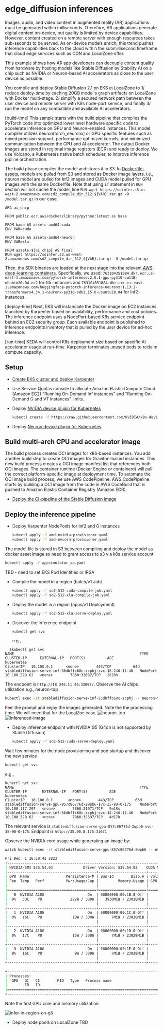 # edge_diffusion inferences
Images, audio, and video content in augmented reality (AR) applications must be generated within milliseconds. Therefore, AR applications generate digital content on-device, but quality is limited by device capabilities. However, content created on a remote server with enough resources takes sub-seconds to be served. As on-device models enrich, this trend pushes inference capabilities back to the cloud within the submillisecond timeframe that cloud edge services such as CDN and LocalZone offer.

This example shows how AR app developers can decouple content quality from hardware by hosting models like Stable Diffusion by Stability AI on a chip such as NVIDIA or Neuron-based AI accelerators as close to the user device as possible.  

You compile and deploy Stable Diffusion 2.1 on EKS in LocalZone to 1/ reduce deploy-time by caching 20GB model's graph artifacts on LocalZone with Docker multi-stage. 2/ simplify a secured network path between the user device and remote server with K8s node-port service; and finally 3/ run the model on any compatible and available AI accelerators. 

[build-time] This sample starts with the build pipeline that compiles the PyTorch code into optimized lower level hardware specific code to accelerate inference on GPU and Neuron-enabled instances. This model compiler utilizes neuron(torch_neuronx) or GPU specific features such as mixed precision support, performance optimized kernels, and minimized communication between the CPU and AI accelerator. The output Docker images are stored in regional image registers (ECR) and ready to deploy. We use Volcano, a Kubernetes native batch scheduler, to improve inference pipline orchestration.

The build phase compiles the model and stores it in S3. In [Dockerfile-assets](./app/Dockerfile-assets), models are pulled from S3 and stored as Docker image layers. i.e., neuron model are pulled for Inf2 images and CUDA model pulled for GPU images with the same Dockerfile. Note that using `if` statement in `RUN` section will not cache the model, line `RUN wget https://sdinfer.s3.us-west-2.amazonaws.com/sd2_compile_dir_512_${VAR}.tar.gz -O /model.tar.gz` in our case.

```
ARG ai_chip

FROM public.ecr.aws/docker/library/python:latest as base

FROM base AS assets-amd64-cuda
ENV VAR=cuda

FROM base AS assets-amd64-neuron
ENV VAR=xla

FROM assets-${ai_chip} AS final
RUN wget https://sdinfer.s3.us-west-2.amazonaws.com/sd2_compile_dir_512_${VAR}.tar.gz -O /model.tar.gz
```

Then, the SDK binaries are loaded at the next stage into the relevant [AWS deep-learning containers](https://github.com/aws/deep-learning-containers/blob/master/available_images.md). Specifically, we used:
`763104351884.dkr.ecr.us-east-1.amazonaws.com/pytorch-inference:2.0.1-gpu-py310-cu118-ubuntu20.04-ec2` for G5 instances and `763104351884.dkr.ecr.us-east-1.amazonaws.com/huggingface-pytorch-inference-neuronx:1.13.1-transformers4.34.1-neuronx-py310-sdk2.15.0-ubuntu20.04` for Inf2 instances.

[deploy-time] Next, EKS will instanciate the Docker image on EC2 instances launched by Karpenter based on availability, performance and cost policies. The inference endpoint uses a NodePort-based K8s service endpoint behind an EC2 security group. Each available endpoint is published to inference endpoints inventory that is pulled by the user device for ad-hoc inference.  

[run-time] KEDA will control K8s deployment size based on specific AI accelerator usage at run-time. Karpenter terminates unused pods to reclaim compute capacity.

## Setup
* [Create EKS cluster and deploy Karpenter](https://karpenter.sh/docs/getting-started/getting-started-with-karpenter/) 
* Use Service Quotas console to allocate Amazon Elastic Compute Cloud (Amazon EC2) "Running On-Demand Inf instances" and "Running On-Demand G and VT instances" limits.

* Deploy [NVIDIA device plugin for Kubernetes](https://github.com/NVIDIA/k8s-device-plugin)
  ```bash
  kubectl create -f https://raw.githubusercontent.com/NVIDIA/k8s-device-plugin/v0.14.1/nvidia-device-plugin.yml
  ```
* Deploy [Neuron device plugin for Kubernetes](https://awsdocs-neuron.readthedocs-hosted.com/en/latest/containers/tutorials/k8s-setup.html#tutorial-k8s-env-setup-for-neuron)

## Build multi-arch CPU and accelerator image
The build process creates OCI images for x86-based instances. You add another build step to create OCI images for Graviton-based instances. This new build process creates a OCI image manifest list that references both OCI images. The container runtime (Docker Engine or containerd) will pull the correct platform-specific image at deployment time. To automate the OCI image build process, we use AWS CodePipeline. AWS CodePipeline starts by building a OCI image from the code in AWS CodeBuild that is pushed to Amazon Elastic Container Registry (Amazon ECR). 

* [Deploy the CI-pipeline of the Stable Diffusion image](./ci-build)

## Deploy the inference pipeline
* Deploy Karpenter NodePools for Inf2 and G instances
  ```bash
  kubectl apply -f amd-nvidia-provisioner.yaml
  kubectl apply -f amd-neuorn-provisioner.yaml
  ```

The model file is stored in S3 between compiling and deploy the model as docker asset image so need to grant access to s3 via k8s service account
  ```bash
  kubectl apply -f appsimulator_sa.yaml 
  ```
  TBD  - need to set EKS Pod Identities or IRSA

* Compile the model in a region (batch/v1 Job)
  ```bash
  kubectl apply -f sd2-512-cuda-compile-job.yaml
  kubectl apply -f sd2-512-xla-compile-job.yaml
  ```
* Deploy the model in a region (apps/v1 Deployment)
  ```bash
  kubectl apply -f sd2-512-xla-serve-deploy.yaml
  ```

* Discover the inference endpoint
  ```bash
  kubectl get svc
  ```
  e.g.,
```
  $kubectl get svc
NAME                                                          TYPE        CLUSTER-IP      EXTERNAL-IP   PORT(S)          AGE
kubernetes                                                    ClusterIP   10.100.0.1      <none>        443/TCP          64d
stablediffusion-serve-inf-56dbffc68c-zcphj-svc-18-246-11-46   NodePort    10.100.228.62   <none>        7860:32697/TCP   2d20h
```
The endpoint is `http://18.246.11.46:32697/`. Observe the AI chips utilization e.g., neuron-top

```bash
kubectl exec -it stablediffusion-serve-inf-56dbffc68c-zcphj -- neuron-top
```
Feel the prompt and enjoy the images generated. Note the the processing time. We will need that for the LocalZoe case.
![neuron-top](./neuron-top.png)
![inferenced-image](./infer-in-region.png)

* Deploy inference endpoint with NVIDIA G5 (G4dn is not supported by Stable Diffusion)
  ```bash
  kubectl apply -f sd2-512-cuda-serve-deploy.yaml
  ```
Wait few minutes for the node provisioning and pod startup and discover the new service
  ```bash
  kubectl get svc
  ```
e.g., 
```
kubectl get svc
NAME                                                          TYPE        CLUSTER-IP       EXTERNAL-IP   PORT(S)          AGE
kubernetes                                                    ClusterIP   10.100.0.1       <none>        443/TCP          66d
stablediffusion-serve-gpu-857c86776d-2wpb6-svc-35-90-0-175    NodePort    10.100.117.207   <none>        7860:31071/TCP   9m18s
stablediffusion-serve-inf-56dbffc68c-zcphj-svc-18-246-11-46   NodePort    10.100.228.62    <none>        7860:32697/TCP   4d17h
```
The relevant service is `stablediffusion-serve-gpu-857c86776d-2wpb6-svc-35-90-0-175`. Endpoint is `http://35.90.0.175:31071`

Observe the NVIDIA core usage while generating an image by:

```bash
watch kubectl exec -it stablediffusion-serve-gpu-857c86776d-2wpb6 -- nvidia-smi

Fri Dec  1 16:50:41 2023       
+---------------------------------------------------------------------------------------+
| NVIDIA-SMI 535.54.03              Driver Version: 535.54.03    CUDA Version: 12.2     |
|-----------------------------------------+----------------------+----------------------+
| GPU  Name                 Persistence-M | Bus-Id        Disp.A | Volatile Uncorr. ECC |
| Fan  Temp   Perf          Pwr:Usage/Cap |         Memory-Usage | GPU-Util  Compute M. |
|                                         |                      |               MIG M. |
|=========================================+======================+======================|
|   0  NVIDIA A10G                    On  | 00000000:00:1B.0 Off |                    0 |
|  0%   33C    P0             222W / 300W |   3930MiB / 23028MiB |     99%      Default |
|                                         |                      |                  N/A |
+-----------------------------------------+----------------------+----------------------+
|   1  NVIDIA A10G                    On  | 00000000:00:1C.0 Off |                    0 |
|  0%   16C    P8              18W / 300W |      7MiB / 23028MiB |      0%      Default |
|                                         |                      |                  N/A |
+-----------------------------------------+----------------------+----------------------+
|   2  NVIDIA A10G                    On  | 00000000:00:1D.0 Off |                    0 |
|  0%   17C    P8              15W / 300W |      7MiB / 23028MiB |      0%      Default |
|                                         |                      |                  N/A |
+-----------------------------------------+----------------------+----------------------+
|   3  NVIDIA A10G                    On  | 00000000:00:1E.0 Off |                    0 |
|  0%   16C    P8               9W / 300W |      7MiB / 23028MiB |      0%      Default |
|                                         |                      |                  N/A |
+-----------------------------------------+----------------------+----------------------+
                                                                                         
+---------------------------------------------------------------------------------------+
| Processes:                                                                            |
|  GPU   GI   CI        PID   Type   Process name                            GPU Memory |
|        ID   ID                                                             Usage      |
|=======================================================================================|
+---------------------------------------------------------------------------------------+
```
Note the first GPU core and memory utilization. 

![infer-in-region-on-g5](./infer-in-region-g5.png)

* Deploy node pools on LocalZone
TBD
